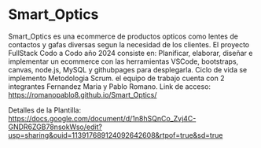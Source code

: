 # Smart_Optics
Smart_Optics es una ecommerce de productos opticos como lentes de contactos y gafas diversas segun la necesidad de los clientes.
El proyecto FullStack Codo a Codo año 2024 consiste en:
Planificar, elaborar, diseñar e implementar un ecommerce con las herramientas VSCode, bootstraps, canvas, node.js, MySQL y githubpages para desplegarla.
Ciclo de vida se implemento Metodologia Scrum.
el equipo de trabajo cuenta con 2 integrantes Fernandez Maria y Pablo Romano.
Link de acceso:
https://romanopablo8.github.io/Smart_Optics/

Detalles de la Plantilla:
https://docs.google.com/document/d/1n8hSQnCo_Zvj4C-GNDR6ZGB78nsokWso/edit?usp=sharing&ouid=113917689124092642608&rtpof=true&sd=true





